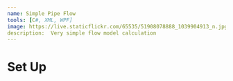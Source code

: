 ```yaml
---
name: Simple Pipe Flow
tools: [C#, XML, WPF]
image: https://live.staticflickr.com/65535/51908078888_1039904913_n.jpg
description:  Very simple flow model calculation
---
```


# Set Up 

 

